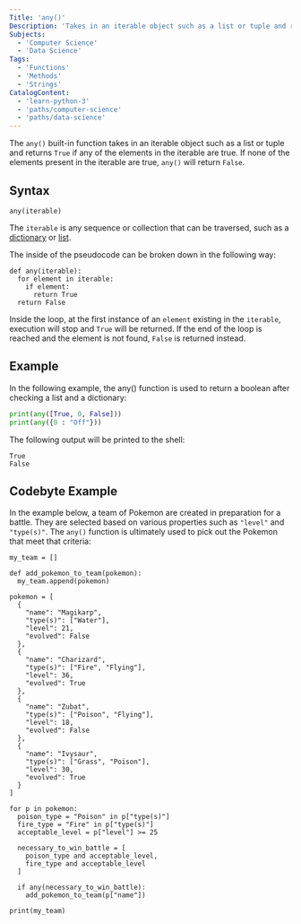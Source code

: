 ```yaml
---
Title: 'any()'
Description: 'Takes in an iterable object such as a list or tuple and returns True if any of the elements in the iterable are True. If none of the elements in the iterable are True, returns False.'
Subjects:
  - 'Computer Science'
  - 'Data Science'
Tags:
  - 'Functions'
  - 'Methods'
  - 'Strings'
CatalogContent:
  - 'learn-python-3'
  - 'paths/computer-science'
  - 'paths/data-science'
---
```


The `any()` built-in function takes in an iterable object such as a list or tuple and returns `True` if any of the elements in the iterable are true. If none of the elements present in the iterable are true, `any()` will return `False`.

## Syntax

```pseudo
any(iterable)
```

The `iterable` is any sequence or collection that can be traversed, such as a [dictionary](https://www.codecademy.com/resources/docs/python/dictionaries) or [list](https://www.codecademy.com/resources/docs/python/list).

The inside of the pseudocode can be broken down in the following way:

```pseudo
def any(iterable):
  for element in iterable:
    if element:
      return True
  return False
```

Inside the loop, at the first instance of an `element` existing in the `iterable`, execution will stop and `True` will be returned. If the end of the loop is reached and the element is not found, `False` is returned instead.

## Example

In the following example, the any() function is used to return a boolean after checking a list and a dictionary:

```py
print(any([True, 0, False]))
print(any({0 : "Off"}))
```

The following output will be printed to the shell:

```shell
True
False
```

## Codebyte Example

In the example below, a team of Pokemon are created in preparation for a battle. They are selected based on various properties such as `"level"` and `"type(s)"`. The `any()` function is ultimately used to pick out the Pokemon that meet that criteria:

```codebyte/python
my_team = []

def add_pokemon_to_team(pokemon):
  my_team.append(pokemon)

pokemon = [
  {
    "name": "Magikarp",
    "type(s)": ["Water"],
    "level": 21,
    "evolved": False
  },
  {
    "name": "Charizard",
    "type(s)": ["Fire", "Flying"],
    "level": 36,
    "evolved": True
  },
  {
    "name": "Zubat",
    "type(s)": ["Poison", "Flying"],
    "level": 18,
    "evolved": False
  },
  {
    "name": "Ivysaur",
    "type(s)": ["Grass", "Poison"],
    "level": 30,
    "evolved": True
  }
]

for p in pokemon:
  poison_type = "Poison" in p["type(s)"]
  fire_type = "Fire" in p["type(s)"]
  acceptable_level = p["level"] >= 25

  necessary_to_win_battle = [
    poison_type and acceptable_level,
    fire_type and acceptable_level
  ]

  if any(necessary_to_win_battle):
    add_pokemon_to_team(p["name"])

print(my_team)
```
